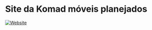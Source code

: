 # Site da Komad móveis planejados

[![Website](https://img.shields.io/website?up_message=online&url=https%3A%2F%2Fwww.komadplanejados.com.br%2F)](https://www.komadplanejados.com.br/)

